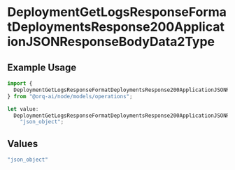 # DeploymentGetLogsResponseFormatDeploymentsResponse200ApplicationJSONResponseBodyData2Type

## Example Usage

```typescript
import {
  DeploymentGetLogsResponseFormatDeploymentsResponse200ApplicationJSONResponseBodyData2Type,
} from "@orq-ai/node/models/operations";

let value:
  DeploymentGetLogsResponseFormatDeploymentsResponse200ApplicationJSONResponseBodyData2Type =
    "json_object";
```

## Values

```typescript
"json_object"
```